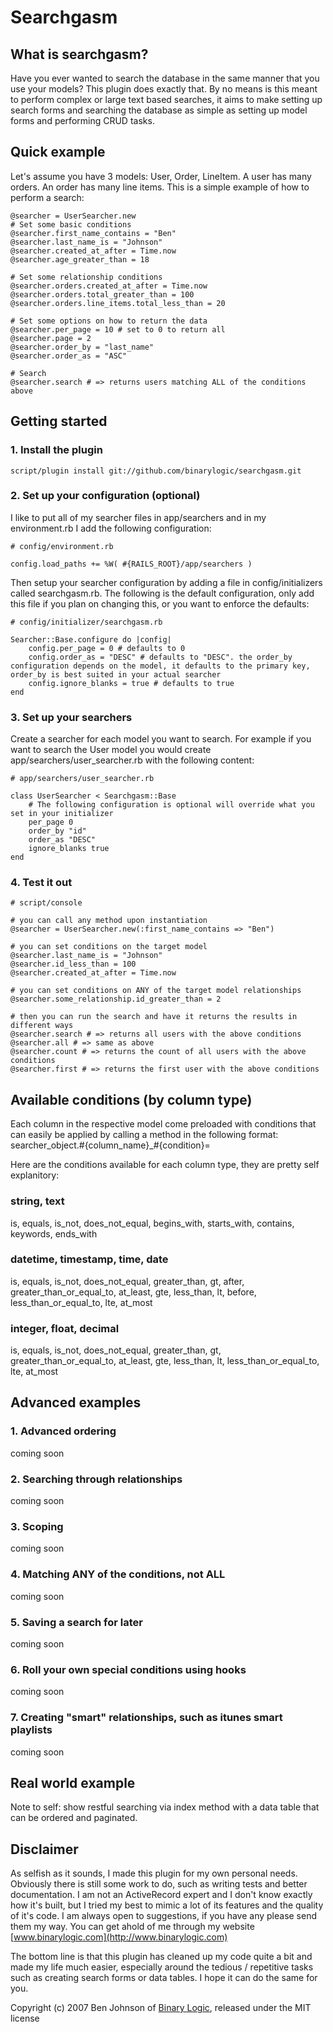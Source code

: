 # Searchgasm

## What is searchgasm?
Have you ever wanted to search the database in the same manner that you use your models? This plugin does exactly that. By no means is this meant to perform complex or large text based searches, it aims to make setting up search forms and searching the database as simple as setting up model forms and performing CRUD tasks.


## Quick example

Let's assume you have 3 models: User, Order, LineItem. A user has many orders. An order has many line items. This is a simple example of how to perform a search:

    @searcher = UserSearcher.new
    # Set some basic conditions
    @searcher.first_name_contains = "Ben"
    @searcher.last_name_is = "Johnson"
    @searcher.created_at_after = Time.now
    @searcher.age_greater_than = 18
    
    # Set some relationship conditions
    @searcher.orders.created_at_after = Time.now
    @searcher.orders.total_greater_than = 100
    @searcher.orders.line_items.total_less_than = 20
    
    # Set some options on how to return the data
    @searcher.per_page = 10 # set to 0 to return all
    @searcher.page = 2
    @searcher.order_by = "last_name"
    @searcher.order_as = "ASC"
    
    # Search
    @searcher.search # => returns users matching ALL of the conditions above


## Getting started

### 1. Install the plugin

    script/plugin install git://github.com/binarylogic/searchgasm.git



### 2. Set up your configuration (optional)

I like to put all of my searcher files in app/searchers and in my environment.rb I add the following configuration:
  
    # config/environment.rb
    
    config.load_paths += %W( #{RAILS_ROOT}/app/searchers )

Then setup your searcher configuration by adding a file in config/initializers called searchgasm.rb. The following is the default configuration, only add this file if you plan on changing this, or you want to enforce the defaults:

    # config/initializer/searchgasm.rb
    
    Searcher::Base.configure do |config|
        config.per_page = 0 # defaults to 0
        config.order_as = "DESC" # defaults to "DESC". the order_by configuration depends on the model, it defaults to the primary key, order_by is best suited in your actual searcher
        config.ignore_blanks = true # defaults to true
    end



### 3. Set up your searchers

Create a searcher for each model you want to search. For example if you want to search the User model you would create app/searchers/user_searcher.rb with the following content:
  
    # app/searchers/user_searcher.rb
    
    class UserSearcher < Searchgasm::Base
        # The following configuration is optional will override what you set in your initializer
        per_page 0
        order_by "id"
        order_as "DESC"
        ignore_blanks true
    end



### 4. Test it out

    # script/console
    
    # you can call any method upon instantiation
    @searcher = UserSearcher.new(:first_name_contains => "Ben")
    
    # you can set conditions on the target model
    @searcher.last_name_is = "Johnson"
    @searcher.id_less_than = 100
    @searcher.created_at_after = Time.now
    
    # you can set conditions on ANY of the target model relationships
    @searcher.some_relationship.id_greater_than = 2
    
    # then you can run the search and have it returns the results in different ways
    @searcher.search # => returns all users with the above conditions
    @searcher.all # => same as above
    @searcher.count # => returns the count of all users with the above conditions
    @searcher.first # => returns the first user with the above conditions


## Available conditions (by column type)

Each column in the respective model come preloaded with conditions that can easily be applied by calling a method in the following format: searcher_object.#{column_name}_#{condition}=

Here are the conditions available for each column type, they are pretty self explanitory:

### string, text
is, equals, is\_not, does\_not\_equal, begins\_with, starts\_with, contains, keywords, ends_with 

### datetime, timestamp, time, date
is, equals, is\_not, does\_not\_equal, greater\_than, gt, after, greater\_than\_or\_equal\_to, at\_least, gte, less\_than, lt, before, less\_than\_or\_equal\_to, lte, at_most

### integer, float, decimal
is, equals, is\_not, does\_not\_equal, greater\_than, gt, greater\_than\_or\_equal\_to, at\_least, gte, less\_than, lt, less\_than\_or\_equal\_to, lte, at_most


## Advanced examples

### 1. Advanced ordering
coming soon


### 2. Searching through relationships
coming soon


### 3. Scoping
coming soon


### 4. Matching ANY of the conditions, not ALL
coming soon


### 5. Saving a search for later
coming soon


### 6. Roll your own special conditions using hooks
coming soon


### 7. Creating "smart" relationships, such as itunes smart playlists
coming soon


## Real world example

Note to self: show restful searching via index method with a data table that can be ordered and paginated.


## Disclaimer

As selfish as it sounds, I made this plugin for my own personal needs. Obviously there is still some work to do, such as writing tests and better documentation. I am not an ActiveRecord expert and I don't know exactly how it's built, but I tried my best to mimic a lot of its features and the quality of it's code. I am always open to suggestions, if you have any please send them my way. You can get ahold of me through my website [www.binarylogic.com](http://www.binarylogic.com)

The bottom line is that this plugin has cleaned up my code quite a bit and made my life much easier, especially around the tedious / repetitive tasks such as creating search forms or data tables. I hope it can do the same for you.

Copyright (c) 2007 Ben Johnson of [Binary Logic](http://www.binarylogic.com), released under the MIT license